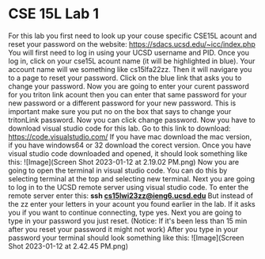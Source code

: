 # CSE 15L Lab 1
For this lab you first need to look up your couse specific CSE15L acount and reset your password on the website: 
https://sdacs.ucsd.edu/~icc/index.php
You will first need to log in using your UCSD username and PID.
Once you log in, click on your cse15L acount name (it will be highlighted in blue). Your account name will we something like cs15lfa22zz.
Then it will navigare you to a page to reset your password. Click on the blue link that asks you to change your password.
Now you are going to enter your curent password for you triton link acount then you can enter that same password for your new password or a different password for your new password.
This is important make sure you put no on the box that says to change your tritonLink password. Now you can click change password.
Now you have to download visual studio code for this lab. Go to this link to download:
https://code.visualstudio.com/
If you have mac download the mac version, if you have windows64 or 32 download the corect version. 
Once you have visual studio code downloaded and opened, it should look something like this:
![Image](Screen Shot 2023-01-12 at 2.19.02 PM.png)
Now you are going to open the terminal in visual studio code. You can do this by selecting terminal at the top and selecting new terminal.
Next you are going to log in to the UCSD remote server using visual studio code.
To enter the remote server enter this: **ssh cs15lwi23zz@ieng6.ucsd.edu**
But instead of the zz enter your letters in your acount you found earlier in the lab.
If it asks you if you want to continue connecting, type yes.
Next you are going to type in your password you just reset. (Notice: If it's been less than 15 min after you reset your password it might not work)
After you type in your password your terminal should look something like this:
![Image](Screen Shot 2023-01-12 at 2.42.45 PM.png)
